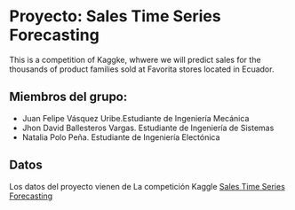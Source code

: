 # Proyecto: Sales Time Series Forecasting

This is a  competition of Kaggke, whwere we will predict sales for the thousands of product families sold at Favorita stores located in Ecuador. 

## Miembros del grupo:
- Juan Felipe Vásquez Uribe.Estudiante de Ingeniería Mecánica
- Jhon David Ballesteros Vargas. Estudiante de Ingeniería de Sistemas
- Natalia Polo Peña. Estudiante de Ingeniería Electónica

## Datos

Los datos del proyecto vienen de La competición Kaggle  [Sales Time Series Forecasting](https://www.kaggle.com/competitions/store-sales-time-series-forecasting/data)

